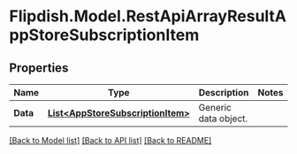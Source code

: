 # Flipdish.Model.RestApiArrayResultAppStoreSubscriptionItem
## Properties

Name | Type | Description | Notes
------------ | ------------- | ------------- | -------------
**Data** | [**List&lt;AppStoreSubscriptionItem&gt;**](AppStoreSubscriptionItem.md) | Generic data object. | 

[[Back to Model list]](../README.md#documentation-for-models) [[Back to API list]](../README.md#documentation-for-api-endpoints) [[Back to README]](../README.md)

